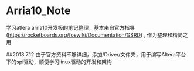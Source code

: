 # Arria10_Note
学习atlera arria10开发板的笔记整理，基本来自官方指导(https://rocketboards.org/foswiki/Documentation/GSRD) , 作为整理和精简之用

##2018.7.12
由于官方资料不够详细，添加/Driver/文件夹，用于编写Altera平台下的spi驱动，顺便学习linux驱动的开发和架构
